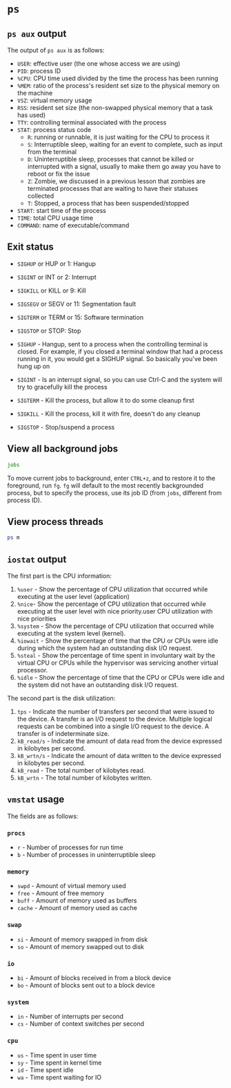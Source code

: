 # `ps`

## `ps aux` output

The output of `ps aux` is as follows:

- `USER`: effective user (the one whose access we are using)
- `PID`: process ID
- `%CPU`: CPU time used divided by the time the process has been running
- `%MEM`: ratio of the process's resident set size to the physical memory on the
  machine
- `VSZ`: virtual memory usage
- `RSS`: resident set size (the non-swapped physical memory that a task has
  used)
- `TTY`: controlling terminal associated with the process
- `STAT`: process status code
  - `R`: running or runnable, it is just waiting for the CPU to process it
  - `S`: Interruptible sleep, waiting for an event to complete, such as input
    from the terminal
  - `D`: Uninterruptible sleep, processes that cannot be killed or interrupted
    with a signal, usually to make them go away you have to reboot or fix the
    issue
  - `Z`: Zombie, we discussed in a previous lesson that zombies are terminated
    processes that are waiting to have their statuses collected
  - `T`: Stopped, a process that has been suspended/stopped
- `START`: start time of the process
- `TIME`: total CPU usage time
- `COMMAND`: name of executable/command

## Exit status

- `SIGHUP` or HUP or 1: Hangup
- `SIGINT` or INT or 2: Interrupt
- `SIGKILL` or KILL or 9: Kill
- `SIGSEGV` or SEGV or 11: Segmentation fault
- `SIGTERM` or TERM or 15: Software termination
- `SIGSTOP` or STOP: Stop

- `SIGHUP` - Hangup, sent to a process when the controlling terminal is closed.
  For example, if you closed a terminal window that had a process running in it,
  you would get a SIGHUP signal. So basically you've been hung up on
- `SIGINT` - Is an interrupt signal, so you can use Ctrl-C and the system will
  try to gracefully kill the process
- `SIGTERM` - Kill the process, but allow it to do some cleanup first
- `SIGKILL` - Kill the process, kill it with fire, doesn't do any cleanup
- `SIGSTOP` - Stop/suspend a process

## View all background jobs

```sh
jobs
```

To move current jobs to background, enter `CTRL+z`, and to restore it to the
foreground, run `fg`. `fg` will default to the most recently backgrounded
process, but to specify the process, use its job ID (from `jobs`, different from
process ID).

## View process threads

```sh
ps m
```

## `iostat` output

The first part is the CPU information:

1. `%user` - Show the percentage of CPU utilization that occurred while
   executing at the user level (application)
2. `%nice`- Show the percentage of CPU utilization that occurred while executing
   at the user level with nice priority.user CPU utilization with nice
   priorities
3. `%system` - Show the percentage of CPU utilization that occurred while
   executing at the system level (kernel).
4. `%iowait` - Show the percentage of time that the CPU or CPUs were idle during
   which the system had an outstanding disk I/O request.
5. `%steal` - Show the percentage of time spent in involuntary wait by the
   virtual CPU or CPUs while the hypervisor was servicing another virtual
   processor.
6. `%idle` - Show the percentage of time that the CPU or CPUs were idle and the
   system did not have an outstanding disk I/O request.

The second part is the disk utilization:

1. `tps` - Indicate the number of transfers per second that were issued to the
   device. A transfer is an I/O request to the device. Multiple logical requests
   can be combined into a single I/O request to the device. A transfer is of
   indeterminate size.
2. `kB_read/s` - Indicate the amount of data read from the device expressed in
   kilobytes per second.
3. `kB_wrtn/s` - Indicate the amount of data written to the device expressed in
   kilobytes per second.
4. `kB_read` - The total number of kilobytes read.
5. `kB_wrtn` - The total number of kilobytes written.

## `vmstat` usage

The fields are as follows:

### `procs`

- `r` - Number of processes for run time
- `b` - Number of processes in uninterruptible sleep

### `memory`

- `swpd` - Amount of virtual memory used
- `free` - Amount of free memory
- `buff` - Amount of memory used as buffers
- `cache` - Amount of memory used as cache

### `swap`

- `si` - Amount of memory swapped in from disk
- `so` - Amount of memory swapped out to disk

### `io`

- `bi` - Amount of blocks received in from a block device
- `bo` - Amount of blocks sent out to a block device

### `system`

- `in` - Number of interrupts per second
- `cs` - Number of context switches per second

### `cpu`

- `us` - Time spent in user time
- `sy` - Time spent in kernel time
- `id` - Time spent idle
- `wa` - Time spent waiting for IO

